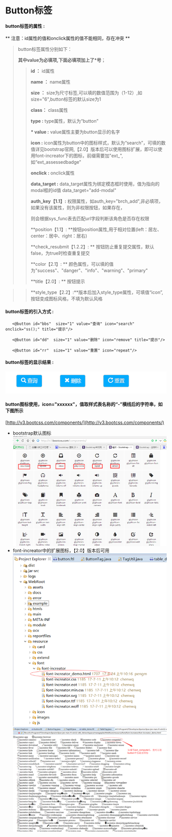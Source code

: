 # Button**标签**

#### button**标签的属性 :**
** 注意：id属性的值和onclick属性的值不能相同，存在冲突 **
> button标签属性分别如下：
>
> **其中value为必填项,下面必填项加上了\*号**；
>
> > **id ：** id属性
> >
> > **name ：** name属性
> >
> > **size ：** size为尺寸标签,可以填的数值范围为（1-12）,如size="6",button标签的默认size为1
> >
> > **class：** class属性
> >
> > **type :** type属性，默认为“button”
> >
> > **\* value :** value属性主要为button显示的名字
> >
> > **icon :** icon属性为button中的图标样式，默认为“search”，可填的数值详见bootstrap官网,【2.0】版本后可以使用图标扩展，即可以使用font-increator下的图标，前缀需要加"ext_",如“ext_assessedbadge”
> >
> > **onclick :** onclick属性
> >
> > **data\_target :** data\_target属性为绑定模态框时使用，值为指向的modal框的id值 data\_target="add-modal"
> >
> > **auth\_key【1.1】:** 权限属性，如auth\_key="brch\_add",非必填项，如果没有该属性，则为非权限按钮，如果存在，
> >
> > 则会根据sys\_func表去匹配url字段判断该角色是否存在权限
> >
> > **position【1.1】: **按钮position属性,用于相对位置\(left：居左、center：居中、right：居右\)
>>
> > **check_resubmit【1.2.2】: ** 按钮防止重复提交属性，默认false，为true时检查重复提交
>>
>> **color【2.1】: ** 颜色属性，可以填的值为"success"、"danger"、"info"、"warning"、"primary"
>>
>> **title【2.0】: ** 按钮提示

>>**style_type【2.2】:**版本后加入style_type属性，可填值“icon”,按钮变成图标风格，不填为默认风格


#### button标签的引入方式 :

```
   <@button id="bbs"  size="1" value="查询" icon="search" onclick="ss();" title="提示"/>

   <@button id="dd"  size="1" value="删除" icon="remove" title="提示"/>

   <@button id="rr"  size="1" value="重置" icon="repeat"/>
```

#### button标签的显示结果 :

![](/assets/button.png)

#### button图标使用，icon="xxxxxx"，值取样式表名称的“-”横线后的字符串，如下图所示

[http://v3.bootcss.com/components/](http://v3.bootcss.com/components/)
* bootstrap默认图标
![](/assets/icon-font03.png)
* font-increator中的扩展图标，【2.0】版本后可用
![](/assets/button1.png)
![](/assets/button2.png)

